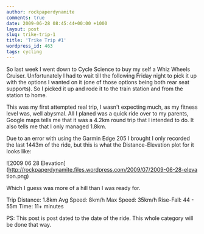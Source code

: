 ```yaml
---
author: rockpaperdynamite
comments: true
date: 2009-06-28 08:45:44+00:00 +1000
layout: post
slug: trike-trip-1
title: 'Trike Trip #1'
wordpress_id: 463
tags: cycling
---
```


So last week I went down to Cycle Science to buy my self a Whiz Wheels Cruiser. 
Unfortunately I had to wait till the following Friday night to pick it up with 
the options I wanted on it (one of those options being both rear seat 
supports). So I picked it up and rode it to the train station and from the 
station to home.

This was my first attempted real trip, I wasn't expecting much, as my fitness 
level was, well abysmal. All I planed was a quick ride over to my parents, 
Google maps tells me that it was a 4.2km round trip that I intended to do. It 
also tells me that I only managed 1.8km.

Due to an error with using the Garmin Edge 205 I brought I only recorded the 
last 1443m of the ride, but this is what the Distance-Elevation plot for it 
looks like:

![2009 06 28 
Elevation](http://rockpaperdynamite.files.wordpress.com/2009/07/2009-06-28-eleva
tion.png)

Which I guess was more of a hill than I was ready for.

Trip Distance: 1.8km
Avg Speed: 8km/h
Max Speed: 35km/h
Rise-Fall: 44 - 55m
Time: 11+ minutes

PS: This post is post dated to the date of the ride. This whole category will 
be done that way.
